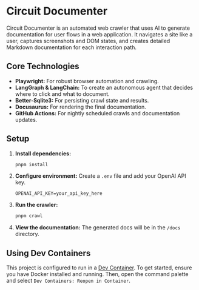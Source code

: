 # Circuit Documenter

Circuit Documenter is an automated web crawler that uses AI to generate documentation for user flows in a web application. It navigates a site like a user, captures screenshots and DOM states, and creates detailed Markdown documentation for each interaction path.

## Core Technologies

- **Playwright:** For robust browser automation and crawling.
- **LangGraph & LangChain:** To create an autonomous agent that decides where to click and what to document.
- **Better-Sqlite3:** For persisting crawl state and results.
- **Docusaurus:** For rendering the final documentation.
- **GitHub Actions:** For nightly scheduled crawls and documentation updates.

## Setup

1.  **Install dependencies:**
    ```bash
    pnpm install
    ```

2.  **Configure environment:**
    Create a `.env` file and add your OpenAI API key.
    ```
    OPENAI_API_KEY=your_api_key_here
    ```

3.  **Run the crawler:**
    ```bash
    pnpm crawl
    ```

4.  **View the documentation:**
    The generated docs will be in the `/docs` directory.

## Using Dev Containers

This project is configured to run in a [Dev Container](https://code.visualstudio.com/docs/devcontainers/containers). To get started, ensure you have Docker installed and running. Then, open the command palette and select `Dev Containers: Reopen in Container`. 
